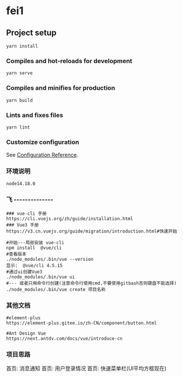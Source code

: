 # fei1

## Project setup
```
yarn install
```

### Compiles and hot-reloads for development
```
yarn serve
```

### Compiles and minifies for production
```
yarn build
```

### Lints and fixes files
```
yarn lint
```

### Customize configuration
See [Configuration Reference](https://cli.vuejs.org/config/).

### 环境说明
```wiki
node14.18.0
```

### 飞 --------------
```shell
### vue-cli 手册
https://cli.vuejs.org/zh/guide/installation.html
### Vue3 手册
https://v3.cn.vuejs.org/guide/migration/introduction.html#快速开始

#开始---局部安装 vue-cli
npm install  @vue/cli
#查看版本
./node_modules/.bin/vue --version
显示:  @vue/cli 4.5.15
#通过ui创建Vue3
./node_modules/.bin/vue ui
#--- 或者只用命令行创建(注意命令行使用cmd,不要使用gitbash否则键盘不能选择)
./node_modules/.bin/vue create 项目名称

```
### 其他文档
```wiki
#element-plus
https://element-plus.gitee.io/zh-CN/component/button.html

#Ant Design Vue
https://next.antdv.com/docs/vue/introduce-cn

```

### 项目思路
首页:  消息通知
首页:  用户登录情况
首页:  快速菜单栏(UI平均方框现在)

    
